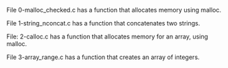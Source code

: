 File 0-malloc_checked.c has a function that allocates memory using malloc. 

File 1-string_nconcat.c has a function that concatenates two strings.

File: 2-calloc.c has a function that allocates memory for an array, using malloc.

File 3-array_range.c has a function that creates an array of integers.



